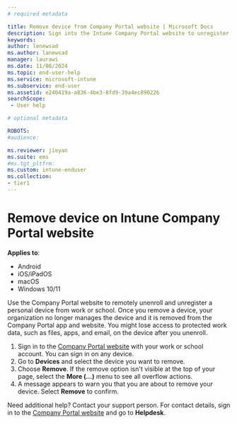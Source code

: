 ```yaml
---
# required metadata

title: Remove device from Company Portal website | Microsoft Docs
description: Sign into the Intune Company Portal website to unregister a personal device from work or school. 
keywords:
author: lenewsad
ms.author: lanewsad
manager: laurawi
ms.date: 11/08/2024
ms.topic: end-user-help
ms.service: microsoft-intune
ms.subservice: end-user
ms.assetid: e240419a-a836-4be3-8fd9-39a4ec890226
searchScope:
 - User help

# optional metadata

ROBOTS:  
#audience:

ms.reviewer: jieyan
ms.suite: ems
#ms.tgt_pltfrm:
ms.custom: intune-enduser
ms.collection:
- tier1
---
```

# Remove device on Intune Company Portal website  

**Applies to**:     
* Android   
* iOS/iPadOS     
* macOS  
* Windows 10/11    

Use the Company Portal website to remotely unenroll and unregister a personal device from work or school. Once you remove a device, your organization no longer manages the device and it is removed from the Company Portal app and website. You might lose access to protected work data, such as files, apps, and email, on the device after you unenroll. 

1. Sign in to the [Company Portal website](https://portal.manage.microsoft.com) with your work or school account. You can sign in on any device.   
2. Go to **Devices** and select the device you want to remove.  
3. Choose **Remove**. If the remove option isn't visible at the top of your page, select the **More (…)** menu to see all overflow actions. 
4. A message appears to warn you that you are about to remove your device. Select **Remove** to confirm.  

Need additional help? Contact your support person. For contact details, sign in to the [Company Portal website](https://go.microsoft.com/fwlink/?linkid=2010980) and go to **Helpdesk**.  

